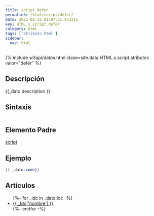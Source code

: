 ```yaml
---
title: script.defer
permalink: /html/script/defer/
date: 2021-02-15 01:07:21.433315
key: HTML.s.script.defer
category: html
tags: ['atributo html']
sidebar: 
  nav: html
---
```


{% include w3api/datos.html clase=site.data.HTML.s.script.atributos valor="defer" %}

## Descripción
{{_dato.description }}

## Sintaxis
~~~html
~~~

## Elemento Padre
[script](/html/script/)

## Ejemplo
~~~java
{{ _dato.code}}
~~~

## Artículos
<ul>
{%- for _ldc in _dato.ldc -%}
   <li>
       <a href="{{_ldc['url'] }}">{{ _ldc['nombre'] }}</a>
   </li>
{%- endfor -%}
</ul>
